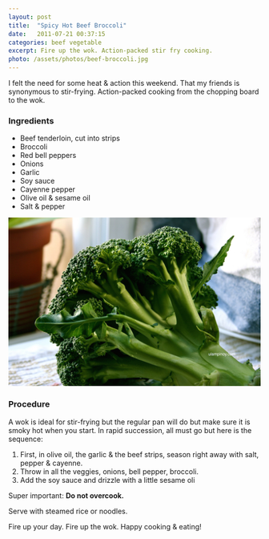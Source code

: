 ```yaml
---
layout: post
title:  "Spicy Hot Beef Broccoli"
date:   2011-07-21 00:37:15
categories: beef vegetable
excerpt: Fire up the wok. Action-packed stir fry cooking.
photo: /assets/photos/beef-broccoli.jpg
---
```


I felt the need for some heat & action this weekend. That my friends is synonymous to stir-frying. Action-packed cooking from the chopping board to the wok.

### Ingredients

* Beef tenderloin, cut into strips
* Broccoli
* Red bell peppers
* Onions
* Garlic
* Soy sauce
* Cayenne pepper
* Olive oil & sesame oil
* Salt & pepper

<div class="photo"><img src="/assets/photos/broccoli.jpg" /></div>

### Procedure

A wok is ideal for stir-frying but the regular pan will do but make sure it is smoky hot when you start. In rapid succession, all must go but here is the sequence:

1. First, in olive oil, the garlic & the beef strips, season right away with salt, pepper & cayenne.
2. Throw in all the veggies, onions, bell pepper, broccoli.
3. Add the soy sauce and drizzle with a little sesame oli

Super important: **Do not overcook.**

Serve with steamed rice or noodles.

Fire up your day. Fire up the wok. Happy cooking & eating!
